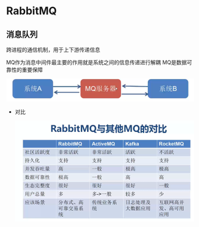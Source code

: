 # RabbitMQ
## 消息队列

跨进程的通信机制，用于上下游传递信息

MQ作为消息中间件最主要的作用就是系统之间的信息传递进行解耦 MQ是数据可靠性的重要保障

![iamge](https://github.com/IamZY/RabbitMQ/blob/master/images/1571821891745.png)

+ 对比

  ![1571829333737](https://github.com/IamZY/RabbitMQ/blob/master/images/1571829333737.png)